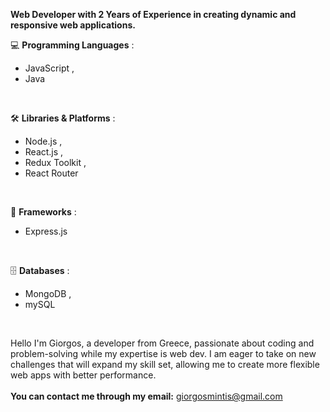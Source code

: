 
**Web Developer with 2 Years of Experience in creating dynamic and responsive web applications.**
<br>

💻 **Programming Languages** :
 * JavaScript , 
 * Java
<br>


🛠️ **Libraries & Platforms** :
 * Node.js ,
 * React.js ,
 * Redux Toolkit ,
 * React Router 
<br>

🚀 **Frameworks** :
 * Express.js
<br>

🗄️ **Databases** :
 * MongoDB ,
 * mySQL
<br>

Hello I'm Giorgos, a developer from Greece, passionate about coding and problem-solving while my expertise is web dev. I am eager to take on new challenges that will expand my skill set, allowing me to create more flexible web apps with better performance.<br><br>**You can contact me through my email:** giorgosmintis@gmail.com 
